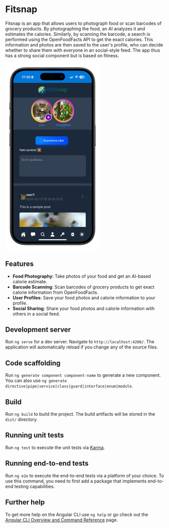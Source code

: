 # Fitsnap

Fitsnap is an app that allows users to photograph food or scan barcodes of grocery products.
By photographing the food, an AI analyzes it and estimates the calories.
Similarly, by scanning the barcode, a search is performed using the OpenFoodFacts API to get the exact calories.
This information and photos are then saved to the user's profile, who can decide whether to share them with everyone in an social-style feed.
The app thus has a strong social component but is based on fitness.

<img src="public/fitsnap1-portrait.png" width="300" />

## Features

- **Food Photography**: Take photos of your food and get an AI-based calorie estimate.
- **Barcode Scanning**: Scan barcodes of grocery products to get exact calorie information from OpenFoodFacts.
- **User Profiles**: Save your food photos and calorie information to your profile.
- **Social Sharing**: Share your food photos and calorie information with others in a social feed.

## Development server

Run `ng serve` for a dev server. Navigate to `http://localhost:4200/`. The application will automatically reload if you change any of the source files.

## Code scaffolding

Run `ng generate component component-name` to generate a new component. You can also use `ng generate directive|pipe|service|class|guard|interface|enum|module`.

## Build

Run `ng build` to build the project. The build artifacts will be stored in the `dist/` directory.

## Running unit tests

Run `ng test` to execute the unit tests via [Karma](https://karma-runner.github.io).

## Running end-to-end tests

Run `ng e2e` to execute the end-to-end tests via a platform of your choice. To use this command, you need to first add a package that implements end-to-end testing capabilities.

## Further help

To get more help on the Angular CLI use `ng help` or go check out the [Angular CLI Overview and Command Reference](https://angular.dev/tools/cli) page.
